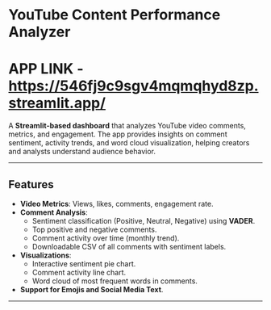 # YouTube Content Performance Analyzer

# APP LINK - https://546fj9c9sgv4mqmqhyd8zp.streamlit.app/


A **Streamlit-based dashboard** that analyzes YouTube video comments, metrics, and engagement. The app provides insights on comment sentiment, activity trends, and word cloud visualization, helping creators and analysts understand audience behavior.

---

## Features

- **Video Metrics**: Views, likes, comments, engagement rate.
- **Comment Analysis**:
  - Sentiment classification (Positive, Neutral, Negative) using **VADER**.
  - Top positive and negative comments.
  - Comment activity over time (monthly trend).
  - Downloadable CSV of all comments with sentiment labels.
- **Visualizations**:
  - Interactive sentiment pie chart.
  - Comment activity line chart.
  - Word cloud of most frequent words in comments.
- **Support for Emojis and Social Media Text**.

---
